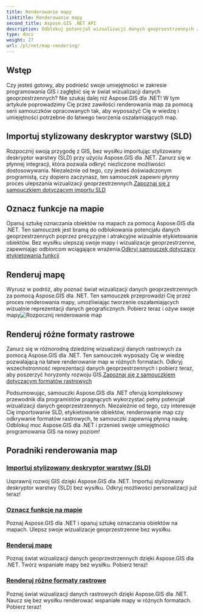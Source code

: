 ```yaml
---
title: Renderowanie mapy
linktitle: Renderowanie mapy
second_title: Aspose.GIS .NET API
description: Odblokuj potencjał wizualizacji danych geoprzestrzennych za pomocą Aspose.GIS dla .NET. Bez wysiłku importuj SLD, oznaczaj obiekty i renderuj wspaniałe mapy. Przeglądaj teraz!
type: docs
weight: 27
url: /pl/net/map-rendering/
---
```

## Wstęp
Czy jesteś gotowy, aby podnieść swoje umiejętności w zakresie programowania GIS i zagłębić się w świat wizualizacji danych geoprzestrzennych? Nie szukaj dalej niż Aspose.GIS dla .NET! W tym artykule poprowadzimy Cię przez zawiłości renderowania map za pomocą serii samouczków opracowanych tak, aby wyposażyć Cię w wiedzę i umiejętności potrzebne do łatwego tworzenia oszałamiających map.

## Importuj stylizowany deskryptor warstwy (SLD)

 Rozpocznij swoją przygodę z GIS, bez wysiłku importując stylizowany deskryptor warstwy (SLD) przy użyciu Aspose.GIS dla .NET. Zanurz się w płynnej integracji, która pozwala odkryć niezliczone możliwości dostosowywania. Niezależnie od tego, czy jesteś doświadczonym programistą, czy dopiero zaczynasz, ten samouczek zapewni płynny proces ulepszania wizualizacji geoprzestrzennych.[Zapoznaj się z samouczkiem dotyczącym importu SLD](./import-styled-layer-descriptor/)

## Oznacz funkcje na mapie

Opanuj sztukę oznaczania obiektów na mapach za pomocą Aspose.GIS dla .NET. Ten samouczek jest bramą do odblokowania potencjału danych geoprzestrzennych poprzez precyzyjne i atrakcyjne wizualnie etykietowanie obiektów. Bez wysiłku ulepszaj swoje mapy i wizualizacje geoprzestrzenne, zapewniając odbiorcom wciągające wrażenia.[Odkryj samouczek dotyczący etykietowania funkcji](./label-features-on-map/)

## Renderuj mapę

 Wyrusz w podróż, aby poznać świat wizualizacji danych geoprzestrzennych za pomocą Aspose.GIS dla .NET. Ten samouczek przeprowadzi Cię przez proces renderowania mapy, umożliwiając tworzenie oszałamiających wizualnie reprezentacji danych geograficznych. Pobierz teraz i ożyw swoje mapy![Rozpocznij renderowanie map](./render-a-map/)

## Renderuj różne formaty rastrowe

Zanurz się w różnorodną dziedzinę wizualizacji danych rastrowych za pomocą Aspose.GIS dla .NET. Ten samouczek wyposaży Cię w wiedzę pozwalającą na łatwe renderowanie map w różnych formatach. Odkryj wszechstronność reprezentacji danych geoprzestrzennych i pobierz teraz, aby poszerzyć horyzonty rozwoju GIS.[Zapoznaj się z samouczkiem dotyczącym formatów rastrowych](./render-various-raster-formats/)

Podsumowując, samouczki Aspose.GIS dla .NET oferują kompleksowy przewodnik dla programistów pragnących wykorzystać pełny potencjał wizualizacji danych geoprzestrzennych. Niezależnie od tego, czy interesuje Cię importowanie SLD, etykietowanie obiektów, renderowanie map czy odkrywanie formatów rastrowych, te samouczki zapewnią płynną naukę. Odblokuj moc Aspose.GIS dla .NET i przenieś swoje umiejętności programowania GIS na nowy poziom!
## Poradniki renderowania map
### [Importuj stylizowany deskryptor warstwy (SLD)](./import-styled-layer-descriptor/)
Usprawnij rozwój GIS dzięki Aspose.GIS dla .NET. Importuj stylizowany deskryptor warstwy (SLD) bez wysiłku. Odkryj możliwości personalizacji już teraz!
### [Oznacz funkcje na mapie](./label-features-on-map/)
Poznaj Aspose.GIS dla .NET i opanuj sztukę oznaczania obiektów na mapach. Ulepsz swoje wizualizacje geoprzestrzenne bez wysiłku.
### [Renderuj mapę](./render-a-map/)
Poznaj świat wizualizacji danych geoprzestrzennych dzięki Aspose.GIS dla .NET. Twórz wspaniałe mapy bez wysiłku. Pobierz teraz!
### [Renderuj różne formaty rastrowe](./render-various-raster-formats/)
Poznaj świat wizualizacji danych rastrowych dzięki Aspose.GIS dla .NET. Naucz się bez wysiłku renderować wspaniałe mapy w różnych formatach. Pobierz teraz!